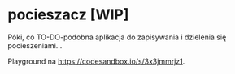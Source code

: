 # pocieszacz [WIP]


Póki, co TO-DO-podobna aplikacja do zapisywania i dzielenia się pocieszeniami... 

Playground na <a href="https://codesandbox.io/s/3x3jmmrjz1" target="_blank">https://codesandbox.io/s/3x3jmmrjz1</a>.
